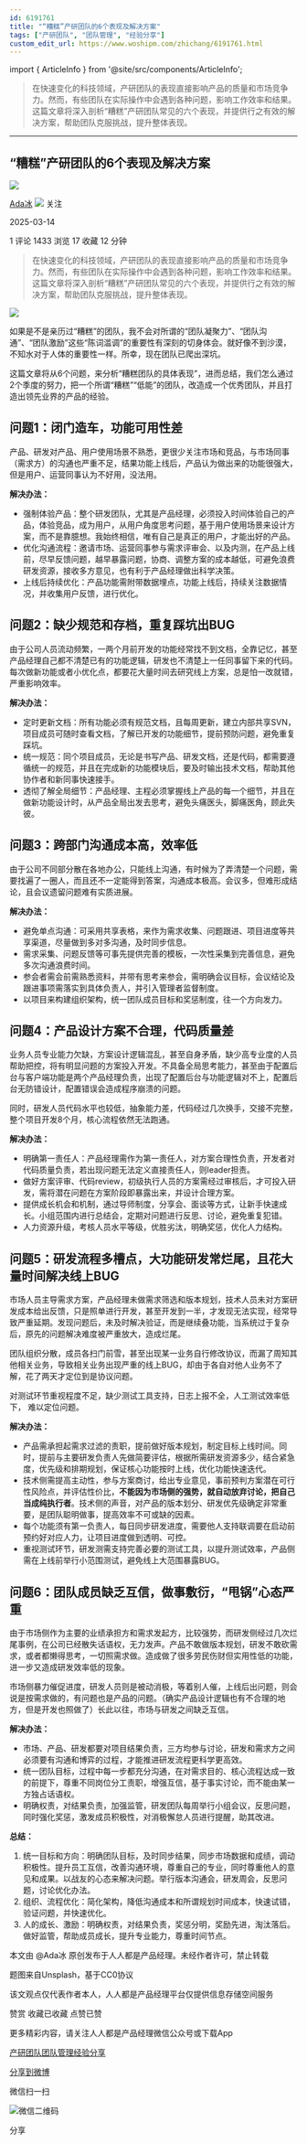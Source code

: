 ```yaml
---
id: 6191761
title: "“糟糕”产研团队的6个表现及解决方案"
tags: ["产研团队", "团队管理", "经验分享"]
custom_edit_url: https://www.woshipm.com/zhichang/6191761.html
---
```

import { ArticleInfo } from '@site/src/components/ArticleInfo';

<ArticleInfo
    author="Ada冰"
    authorLink="https://www.woshipm.com/u/683281"
    published="2025-03-14"
    views={1433}
    comments={1}
    collects={17}
/>

> 在快速变化的科技领域，产研团队的表现直接影响产品的质量和市场竞争力。然而，有些团队在实际操作中会遇到各种问题，影响工作效率和结果。这篇文章将深入剖析“糟糕”产研团队常见的六个表现，并提供行之有效的解决方案，帮助团队克服挑战，提升整体表现。

---

## “糟糕”产研团队的6个表现及解决方案

[![](https://static.woshipm.com/view/woshipm_api_def_20250303202022_5614.jpg?imageView2/1/w/72/h/72/q/100)](https://www.woshipm.com/u/683281)

[Ada冰](https://www.woshipm.com/u/683281) ![](https://static.woshipm.com/tag/1101_1@2x.png) 关注

2025-03-14

1 评论 1433 浏览 17 收藏 12 分钟

> 在快速变化的科技领域，产研团队的表现直接影响产品的质量和市场竞争力。然而，有些团队在实际操作中会遇到各种问题，影响工作效率和结果。这篇文章将深入剖析“糟糕”产研团队常见的六个表现，并提供行之有效的解决方案，帮助团队克服挑战，提升整体表现。

![](https://image.woshipm.com/2023/04/14/a3fdb21c-da8e-11ed-b35a-00163e0b5ff3.jpg)

如果是不是亲历过“糟糕”的团队，我不会对所谓的“团队凝聚力”、“团队沟通”、“团队激励”这些“陈词滥调”的重要性有深刻的切身体会。就好像不到沙漠，不知水对于人体的重要性一样。所幸，现在团队已爬出深坑。

这篇文章将从6个问题，来分析“糟糕团队的具体表现”，进而总结，我们怎么通过2个季度的努力，把一个所谓“糟糕”“低能”的团队，改造成一个优秀团队，并且打造出领先业界的产品的经验。

## 问题1：闭门造车，功能可用性差

产品、研发对产品、用户使用场景不熟悉，更很少关注市场和竞品，与市场同事（需求方）的沟通也严重不足，结果功能上线后，产品认为做出来的功能很强大，但是用户、运营同事认为不好用，没法用。

**解决办法：**

*   强制体验产品：整个研发团队，尤其是产品经理，必须投入时间体验自己的产品，体验竞品，成为用户，从用户角度思考问题，基于用户使用场景来设计方案，而不是靠臆想。我始终相信，唯有自己是真正的用户，才能出好的产品。
*   优化沟通流程：邀请市场、运营同事参与需求评审会、以及内测，在产品上线前，尽早反馈问题，越早暴露问题，协商、调整方案的成本越低，可避免浪费研发资源，接收多方意见，也有利于产品经理做出科学决策。
*   上线后持续优化：产品功能需附带数据埋点，功能上线后，持续关注数据情况，并收集用户反馈，进行优化。

## 问题2：缺少规范和存档，重复踩坑出BUG

由于公司人员流动频繁，一两个月前开发的功能经常找不到文档，全靠记忆，甚至产品经理自己都不清楚已有的功能逻辑，研发也不清楚上一任同事留下来的代码。每次做新功能或者小优化点，都要花大量时间去研究线上方案，总是怕一改就错，严重影响效率。

**解决办法：**

*   定时更新文档：所有功能必须有规范文档，且每周更新，建立内部共享SVN，项目成员可随时查看文档，了解已开发的功能细节，提前预防问题，避免重复踩坑。
*   统一规范：同个项目成员，无论是书写产品、研发文档，还是代码，都需要遵循统一的规范，并且在完成新的功能模块后，要及时输出技术文档，帮助其他协作者和新同事快速接手。
*   透彻了解全局细节：产品经理、主程必须掌握线上产品的每一个细节，并且在做新功能设计时，从产品全局出发去思考，避免头痛医头，脚痛医角，顾此失彼。

## 问题3：跨部门沟通成本高，效率低

由于公司不同部分散在各地办公，只能线上沟通，有时候为了弄清楚一个问题，需要找遍了一圈人，而且还不一定能得到答案，沟通成本极高。会议多，但难形成结论，且会议遗留问题难有实质进展。

**解决办法：**

*   避免单点沟通：可采用共享表格，来作为需求收集、问题跟进、项目进度等共享渠道，尽量做到多对多沟通，及时同步信息。
*   需求采集、问题反馈等可事先提供完善的模板，一次性采集到完善信息，避免多次沟通浪费时间。
*   参会者需会前需熟悉资料，并带有思考来参会，需明确会议目标，会议结论及跟进事项需落实到具体负责人，并引入管理者监督制度。
*   以项目来构建组织架构，统一团队成员目标和奖惩制度，往一个方向发力。

## 问题4：产品设计方案不合理，代码质量差

业务人员专业能力欠缺，方案设计逻辑混乱，甚至自身矛盾，缺少高专业度的人员帮助把控，将有明显问题的方案投入开发。不具备全局思考能力，甚至由于配置后台与客户端功能是两个产品经理负责，出现了配置后台与功能逻辑对不上，配置后台无防错设计，配置错误会造成程序崩溃的问题。

同时，研发人员代码水平也较低，抽象能力差，代码经过几次换手，交接不完整，整个项目开发8个月，核心流程依然无法跑通。

**解决办法：**

*   明确第一责任人：产品经理需作为第一责任人，对方案合理性负责，开发者对代码质量负责，若出现问题无法定义直接责任人，则leader担责。
*   做好方案评审、代码review，初级执行人员的方案需经过审核后，才可投入研发，需将潜在问题在方案阶段即暴露出来，并设计合理方案。
*   提供成长机会和机制，通过导师制度，分享会、面谈等方式，让新手快速成长。小组范围内进行总结会，定期对问题进行反思、讨论，避免重复犯错。
*   人力资源升级，考核人员水平等级，优胜劣汰，明确奖惩，优化人力结构。

## 问题5：研发流程多槽点，大功能研发常烂尾，且花大量时间解决线上BUG

市场人员主导需求方案，产品经理未做需求筛选和版本规划，技术人员未对方案研发成本给出反馈，只是照单进行开发，甚至开发到一半，才发现无法实现，经常导致严重延期。发现问题后，未及时解决验证，而是继续叠功能，当系统过于复杂后，原先的问题解决难度被严重放大，造成烂尾。

团队组织分散，成员各扫门前雪，甚至出现某一业务自行修改协议，而漏了周知其他相关业务，导致相关业务出现严重的线上BUG，却由于各自对他人业务不了解，花了两天才定位到是协议问题。

对测试环节重视程度不足，缺少测试工具支持，日志上报不全，人工测试效率低下， 难以定位问题。

**解决办法：**

*   产品需承担起需求过滤的责职，提前做好版本规划，制定目标上线时间。同时，提前与主要研发负责人先做简要评估，根据所需研发资源多少，结合紧急度，优先级和排期规划，保证核心功能按时上线，优化功能快速迭代。
*   技术侧需提高主动性，参与方案商讨，给出专业意见，事前预判方案潜在可行性风险点，并评估性价比，**不能因为市场侧的强势，就自动放弃讨论，把自己当成纯执行者**。技术侧的声音，对产品的版本划分、研发优先级确定非常重要，是团队聪明做事，提高效率不可或缺的因素。
*   每个功能须有第一负责人，每日同步研发进度，需要他人支持联调要在启动前预约好对应人力，让项目进度做到透明、可控。
*   重视测试环节，研发测需支持完善必要的测试工具，以提升测试效率，产品侧需在上线前举行小范围测试，避免线上大范围暴露BUG。

## 问题6：团队成员缺乏互信，做事敷衍，“甩锅”心态严重

由于市场侧作为主要的业绩承担方和需求发起方，比较强势，而研发侧经过几次烂尾事例，在公司已经散失话语权，无力发声。产品不敢做版本规划，研发不敢砍需求，或者都懒得思考，一切照需求做。造成做了很多劳民伤财但实用性低的功能，进一步又造成研发效率低的现象。

市场侧暴力催促进度，研发人员则是被动消极，等着别人催，上线后出问题，则会说是按需求做的，有问题也是产品的问题。（确实产品设计逻辑也有不合理的地方，但是开发也照做了）长此以往，市场与研发之间缺乏互信。

**解决办法：**

*   市场、产品、研发都要对项目结果负责，三方均参与讨论，研发和需求方之间必须要有沟通和博弈的过程，才能推进研发流程更科学更高效。
*   统一团队目标，过程中每一步都充分沟通，在对需求目的、核心流程达成一致的前提下，尊重不同岗位分工责职，增强互信，基于事实讨论，而不能由某一方独占话语权。
*   明确权责，对结果负责，加强监管，研发团队每周举行小组会议，反思问题，同时强化奖惩，激发成员积极性，对消极懈怠人员进行提醒，助其改进。

**总结：**

1.  统一目标和方向：明确团队目标，及时同步结果，同步市场数据和成绩，调动积极性。提升员工互信，改善沟通环境，尊重自己的专业，同时尊重他人的意见和成果。以战友的心态来解决问题。举行版本沟通会，研发周会，反思问题，讨论优化办法。
2.  组织、流程优化：简化架构，降低沟通成本和所谓规划时间成本，快速试错，验证问题，并快速优化。
3.  人的成长、激励：明确权责，对结果负责，奖惩分明，奖励先进，淘汰落后。做好监管，帮助成员成长，提升专业能力，尊重时间节点。

本文由 @Ada冰 原创发布于人人都是产品经理。未经作者许可，禁止转载

题图来自Unsplash，基于CC0协议

该文观点仅代表作者本人，人人都是产品经理平台仅提供信息存储空间服务

赞赏 收藏已收藏 点赞已赞

更多精彩内容，请关注人人都是产品经理微信公众号或下载App

[产研团队](https://www.woshipm.com/tag/%e4%ba%a7%e7%a0%94%e5%9b%a2%e9%98%9f)[团队管理](https://www.woshipm.com/tag/%e5%9b%a2%e9%98%9f%e7%ae%a1%e7%90%86)[经验分享](https://www.woshipm.com/tag/%e7%bb%8f%e9%aa%8c%e5%88%86%e4%ba%ab)

[分享到微博](https://service.weibo.com/share/share.php?appkey=2775287854&title=“糟糕”产研团队的6个表现及解决方案&url=https://www.woshipm.com/zhichang/6191761.html&pic=https://image.woshipm.com/2023/04/14/a3fdb21c-da8e-11ed-b35a-00163e0b5ff3.jpg)

微信扫一扫

![微信二维码](https://api.pwmqr.com/qrcode/create/?url=https://www.woshipm.com/zhichang/6191761.html)

分享